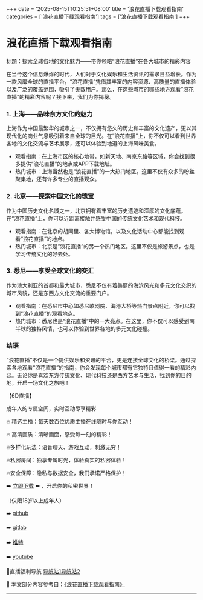 +++
date = '2025-08-15T10:25:51+08:00'
title = '浪花直播下载观看指南'
categories = ['浪花直播下载观看指南']
tags = ['浪花直播下载观看指南']
+++

# 浪花直播下载观看指南

标题：探索全球各地的文化魅力——带你领略“浪花直播”在各大城市的精彩内容

在当今这个信息爆炸的时代，人们对于文化娱乐和生活资讯的需求日益增长。作为一款风靡全球的直播平台，“浪花直播”凭借其丰富的内容资源、高质量的直播体验以及广泛的覆盖范围，吸引了无数用户。那么，在这些城市的哪些地方观看“浪花直播”的精彩内容呢？接下来，我们为你揭秘。

### 1. 上海——品味东方文化的魅力

上海作为中国最繁华的城市之一，不仅拥有悠久的历史和丰富的文化遗产，更以其现代化的商业气息吸引着来自全球的目光。在“浪花直播”上，你不仅可以看到世界各地的文化交流与艺术展示，还可以体验到地道的上海风味美食。

- 观看指南：在上海市区的核心地带，如新天地、南京东路等区域，你会找到很多提供“浪花直播”的地点或APP下载地址。
- 热门城市：上海当然也是“浪花直播”的一大热门地区。这里不仅有众多的粉丝聚集地，还有许多专业的直播观众。

### 2. 北京——探索中国文化的瑰宝

作为中国历史文化名城之一，北京拥有着丰富的历史遗迹和深厚的文化底蕴。在“浪花直播”上，你可以近距离接触并感受中国的传统文化艺术和现代科技。

- 观看指南：在北京的胡同里、各大博物馆，以及文化活动中心都能找到观看“浪花直播”的地点。
- 热门城市：北京是“浪花直播”的另一个热门地区。这里不仅是旅游景点，也是学习传统文化的好去处。

### 3. 悉尼——享受全球文化的交汇

作为澳大利亚的首都和最大城市，悉尼不仅有着美丽的海滨风光和多元文化交织的城市风貌，还是东西方文化交流的重要门户。

- 观看指南：在悉尼市中心如悉尼歌剧院、海港大桥等热门景点附近，你可以找到“浪花直播”的观看地点。
- 热门城市：悉尼也是“浪花直播”中的一大亮点。在这里，你不仅可以感受到南半球的独特风情，也可以体验到世界各地的多元文化碰撞。

### 结语

“浪花直播”不仅是一个提供娱乐和资讯的平台，更是连接全球文化的桥梁。通过探索各地观看“浪花直播”的指南，你会发现每个城市都有它独特且值得一看的精彩内容。无论你是喜欢东方传统文化、现代科技还是西方艺术与生活，找到你的目的地，开启一场文化之旅吧！

【6D直播】

 成年人的专属空间，实时互动尽享精彩

🔥 精选主播：每天数百位优质主播在线随时与你互动！

🔥 高清画质：清晰画面，感受每一刻的精彩！

🔥多样化玩法：语音聊天、游戏互动，刺激无穷！

🔥私密房间：独享专属时光，体验真实的私密体验！

🔥安全保障：隐私与数据安全，我们承诺严格保护！

➡️ [立即下载](https://down123.s3.ap-east-1.amazonaws.com/down/down.html?channelCode=blog) ⬅️ ，开启你的私密世界！

 （仅限18岁以上成年人）

➡️ [github](https://aldult-live.github.io/)

➡️ [gitlab](https://seo-09598d.gitlab.io/)

➡️ [推特](https://x.com/wegame33)

➡️ [youtube](https://www.youtube.com/@6Dlive)

🔞直播福利导航   [导航站1](https://webstack-86085a.gitlab.io/)[导航站2](https://onlygit123-2.github.io/)

📘 本文部分内容参考自：[《浪花直播下载观看指南》](https://webstack-hugo-18.pages.dev/)

---
